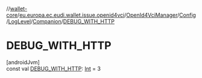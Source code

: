 //[wallet-core](../../../../../../index.md)/[eu.europa.ec.eudi.wallet.issue.openid4vci](../../../../index.md)/[OpenId4VciManager](../../../index.md)/[Config](../../index.md)/[LogLevel](../index.md)/[Companion](index.md)/[DEBUG_WITH_HTTP](-d-e-b-u-g_-w-i-t-h_-h-t-t-p.md)

# DEBUG_WITH_HTTP

[androidJvm]\
const
val [DEBUG_WITH_HTTP](-d-e-b-u-g_-w-i-t-h_-h-t-t-p.md): [Int](https://kotlinlang.org/api/latest/jvm/stdlib/kotlin/-int/index.html) =
3
